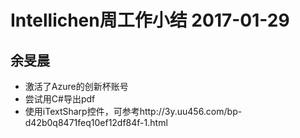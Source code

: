# Intellichen周工作小结 2017-01-29

## 余旻晨
- 激活了Azure的创新杯账号
- 尝试用C#导出pdf
 - 使用iTextSharp控件，可参考http://3y.uu456.com/bp-d42b0q8471feq10ef12df84f-1.html


